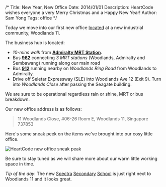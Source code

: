 /*
Title: New Year, New Office
Date: 2014/01/01
Description: HeartCode wishes everyone a very Merry Christmas and a Happy New Year!
Author: Sam Yong
Tags: office
*/

Today we move into our first new office [located](https://goo.gl/maps/g2Kgq) at a new industrial community, Woodlands 11.

The business hub is located:

- *10-mins walk* from [**Admiralty MRT Station**](https://goo.gl/maps/pn0Xk).
- Bus [**962**](http://www.transitlink.com.sg/eservice/eguide/service_route.php?service=962) connecting *3 MRT stations* (Woodlands, Admiralty and Sembawang) running along our main road
- Bus [**912**](http://www.transitlink.com.sg/eservice/eguide/service_route.php?service=912) running nearby on *Woodlands Ring Road* from Woodlands to Admiralty.
- Drive off Seletar Expressway (SLE) into Woodlands Ave 12 (Exit 9). Turn into *Woodlands Close* after passing the Seagate building.

We are sure to be operational regardless rain or shine, MRT or bus breakdown. 

Our new office address is as follows:

> 11 Woodlands Close, #06-26 Room E, Woodlands 11, Singapore 737853

Here's some sneak peek on the items we've brought into our cosy little office. 

![HeartCode new office sneak peak](https://fbcdn-sphotos-e-a.akamaihd.net/hphotos-ak-ash3/1510522_428674007260400_372572533_n.jpg)

Be sure to stay tuned as we will share more about our warm little working space in time.

*Tip of the day*: The new [Spectra](http://www.spectra.edu.sg/) [Secondary](https://www.youtube.com/watch?v=oZp_TKF0RSQ) [School](http://news.asiaone.com/news/edvantage/spectra-secondary-school-admit-sec-1-students-2014) is just right next to Woodlands 11 and it looks great. 
